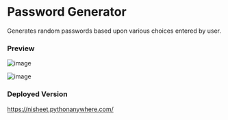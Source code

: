 # Password Generator

Generates random passwords based upon various choices entered by user.

### Preview
![image](https://user-images.githubusercontent.com/73037598/139004626-9ae495c8-791e-4af3-96e1-52d008194c8d.png)

![image](https://user-images.githubusercontent.com/73037598/139004702-fbd27990-6ea9-4e0f-8e2b-4f223c6d1f65.png)

### Deployed Version
https://nisheet.pythonanywhere.com/
